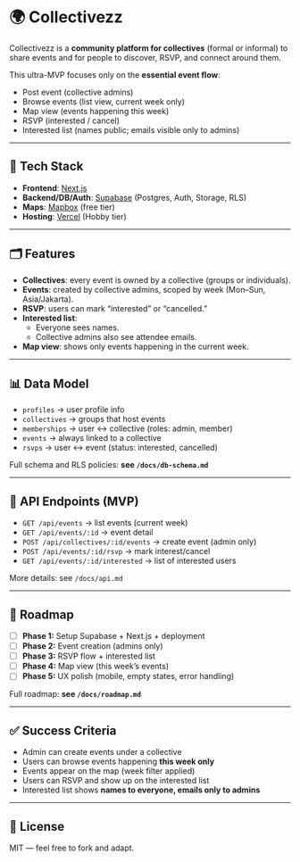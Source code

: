 # 🌍 Collectivezz

Collectivezz is a **community platform for collectives** (formal or informal) to share events and for people to discover, RSVP, and connect around them.  

This ultra-MVP focuses only on the **essential event flow**:

- Post event (collective admins)  
- Browse events (list view, current week only)  
- Map view (events happening this week)  
- RSVP (interested / cancel)  
- Interested list (names public; emails visible only to admins)  

---

## 🚀 Tech Stack

- **Frontend**: [Next.js](https://nextjs.org/)  
- **Backend/DB/Auth**: [Supabase](https://supabase.com/) (Postgres, Auth, Storage, RLS)  
- **Maps**: [Mapbox](https://www.mapbox.com/) (free tier)  
- **Hosting**: [Vercel](https://vercel.com/) (Hobby tier)  

---

## 🗂️ Features

- **Collectives**: every event is owned by a collective (groups or individuals).  
- **Events**: created by collective admins, scoped by week (Mon–Sun, Asia/Jakarta).  
- **RSVP**: users can mark “interested” or “cancelled.”  
- **Interested list**:  
  - Everyone sees names.  
  - Collective admins also see attendee emails.  
- **Map view**: shows only events happening in the current week.  

---

## 📊 Data Model

- `profiles` → user profile info  
- `collectives` → groups that host events  
- `memberships` → user ↔ collective (roles: admin, member)  
- `events` → always linked to a collective  
- `rsvps` → user ↔ event (status: interested, cancelled)  

Full schema and RLS policies: **see `/docs/db-schema.md`**  


---

## 📡 API Endpoints (MVP)
- `GET /api/events` → list events (current week)
- `GET /api/events/:id` → event detail
- `POST /api/collectives/:id/events` → create event (admin only)
- `POST /api/events/:id/rsvp` → mark interest/cancel
- `GET /api/events/:id/interested` → list of interested users

More details: see `/docs/api.md`

---

## 📅 Roadmap

- [ ] **Phase 1:** Setup Supabase + Next.js + deployment  
- [ ] **Phase 2:** Event creation (admins only)  
- [ ] **Phase 3:** RSVP flow + interested list  
- [ ] **Phase 4:** Map view (this week’s events)  
- [ ] **Phase 5:** UX polish (mobile, empty states, error handling)  

Full roadmap: **see `/docs/roadmap.md`**  

---

## ✅ Success Criteria

- Admin can create events under a collective  
- Users can browse events happening **this week only**  
- Events appear on the map (week filter applied)  
- Users can RSVP and show up on the interested list  
- Interested list shows **names to everyone, emails only to admins**  

---

## 📜 License
MIT — feel free to fork and adapt.  
